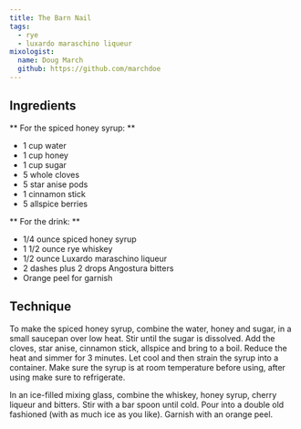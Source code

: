 ```yaml
---
title: The Barn Nail
tags:
  - rye
  - luxardo maraschino liqueur
mixologist:
  name: Doug March
  github: https://github.com/marchdoe
---
```




Ingredients
-----------

** For the spiced honey syrup: **

* 1 cup water
* 1 cup honey
* 1 cup sugar
* 5 whole cloves
* 5 star anise pods
* 1 cinnamon stick
* 5 allspice berries

** For the drink: **

* 1/4 ounce spiced honey syrup
* 1 1/2 ounce rye whiskey
* 1/2 ounce Luxardo maraschino liqueur
* 2 dashes plus 2 drops Angostura bitters
* Orange peel for garnish

Technique
-----------

To make the spiced honey syrup, combine the water, honey and sugar, in a small saucepan over low heat. Stir until the sugar is dissolved. Add the cloves, star anise, cinnamon stick, allspice and bring to a boil. Reduce the heat and simmer for 3 minutes. Let cool and then strain the syrup into a container. Make sure the syrup is at room temperature before using, after using make sure to refrigerate.

In an ice-filled mixing glass, combine the whiskey, honey syrup, cherry liqueur and bitters. Stir with a bar spoon until cold. Pour into a double old fashioned (with as much ice as you like). Garnish with an orange peel.
